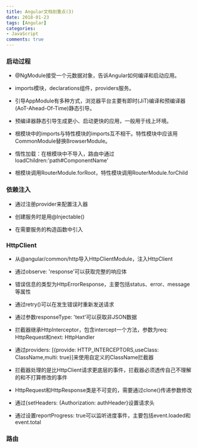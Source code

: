 ```yaml
---
title: Angular文档划重点(3)
date: 2018-01-23
tags: [Angular]
categories:
- JavaScript
comments: true
---
```


### 启动过程

* @NgModule接受一个元数据对象，告诉Angular如何编译和启动应用。

* imports模块，declarations组件，providers服务。

* 引导AppModule有多种方式，浏览器平台主要有即时(JiT)编译和预编译器(AoT-Ahead-Of-Time)静态引导。

* 预编译器静态引导生成更小、启动更快的应用，一般用于线上环境。

* 根模块中的imports与特性模块的imports互不相干。特性模块中应该用CommonModule替换BrowserModule。

* 惰性加载：在根模块中不导入，路由中通过loadChildren:'path#ComponentName'

* 根模块调用RouterModule.forRoot，特性模块调用RouterModule.forChild

### 依赖注入

* 通过注册provider来配置注入器

* 创建服务时是用@Injectable()

* 在需要服务的构造函数中引入

### HttpClient

* 从@angular/common/http导入HttpClientModule，注入HttpClient

* 通过observe: 'response'可以获取完整的响应体

* 错误信息的类型为HttpErrorResponse，主要包括status、error、message等属性

* 通过retry()可以在发生错误时重新发送请求

* 通过参数responseType: 'text'可以获取非JSON数据

* 拦截器继承HttpInterceptor，包含intercept一个方法，参数为req: HttpRequest<any>和next: HttpHandler

* 通过providers: [{provide: HTTP_INTERCEPTORS,useClass: ClassName,multi: true}]来使用自定义的ClassName拦截器

* 拦截器处理的是比HttpClient请求更底层的事件，拦截器必须透传自己不理解的和不打算修改的事件

* HttpRequest和HttpResponse类是不可变的，需要通过clone()传递参数修改

* 通过{setHeaders: {Authorization: authHeader}设置请求头

* 通过设置reportProgress: true可以监听进度事件，主要包括event.loaded和event.total

### 路由
